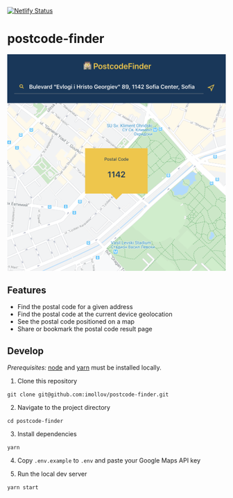 [![Netlify Status](https://api.netlify.com/api/v1/badges/8fd0f4d3-2569-486a-8671-4fcc9112ef50/deploy-status)](https://app.netlify.com/sites/postcodefinder/deploys)

# postcode-finder

![postcode-finder-sample-result-page](screenshot.png)

## Features

- Find the postal code for a given address
- Find the postal code at the current device geolocation
- See the postal code positioned on a map
- Share or bookmark the postal code result page

## Develop

_Prerequisites:_ [node](https://nodejs.org/en/download/) and [yarn](https://yarnpkg.com/) must be installed locally.

1. Clone this repository

```
git clone git@github.com:imollov/postcode-finder.git
```

2. Navigate to the project directory

```
cd postcode-finder
```

3. Install dependencies

```
yarn
```

4. Copy `.env.example` to `.env` and paste your Google Maps API key

5. Run the local dev server

```
yarn start
```
